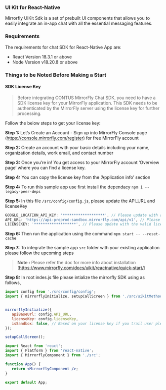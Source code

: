 ### UI Kit for React-Native

Mirrorfly UIKit Sdk is a set of prebuilt UI components that allows you to easily integrate an in-app chat with all the essential messaging features.

### Requirements

The requirements for chat SDK for React-Native App are:

-  React Version 18.3.1 or above
-  Node Version v18.20.8 or above

### Things to be Noted Before Making a Start

#### SDK License Key

> Before integrating CONTUS MirrorFly Chat SDK, you need to have a SDK license key for your MirrorFly application. This SDK needs to be authenticated by the MirrorFly server using the license key for further processing.

Follow the below steps to get your license key:

**Step 1:** Let’s Create an Account - Sign up into MirrorFly Console page (https://console.mirrorfly.com/register) for free MirrorFly account

**Step 2:** Create an account with your basic details including your name, organization details, work email, and contact number

**Step 3:** Once you’re in! You get access to your MirrorFly account ‘Overview page’ where you can find a license key.

**Step 4:** You can copy the license key from the ‘Application info’ section

**Step 4:** To run this sample app use first install the dependacy `npm i --legacy-peer-deps`

**Step 5:** In this file `/src/config/config.js`, please update the API_URL and licenseKey  

```jsx
GOOGLE_LOCATION_API_KEY: '*******************', // Please update with a valid Google Location API Key
API_URL: 'https://api-preprod-sandbox.mirrorfly.com/api/v1', // Please replace with the valid API_URL, obtained from the MirrorFly console
LICENSEKEY: '*******************', // Please update with the valid licenseKey, obtained from the MirrorFly console

```

**Step 6:** Then run the application using the command `npm start -- --reset-cache` 

**Step 7:** To integrate the sample app `src` folder with your existing application please follow the upcoming steps

> **Note :** Please refer the doc for more info about installation (https://www.mirrorfly.com/docs/uikit/reactnative/quick-start/)

**Step 8:** In root indes.js file please intialize the mirrorfly SDK using as follows,

```js
import config from './src/config/config';
import { mirrorflyInitialize, setupCallScreen } from './src/uikitMethods';


mirrorflyInitialize({
   apiBaseUrl: config.API_URL,
   licenseKey: config.licenseKey,
   isSandbox: false, // Based on your license key if you trail user please update this with true
});

setupCallScreen();

```

```jsx
import React from 'react';
import { Platform } from 'react-native';
import { MirrorflyComponent } from './src';

function App() {
   return <MirrorflyComponent />;
}

export default App;
```
